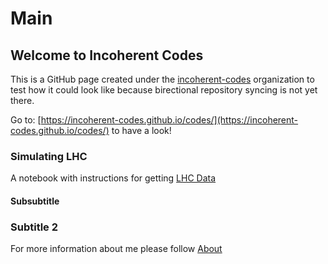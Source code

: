 # Main 

## Welcome to Incoherent Codes


This is a GitHub page created under the [incoherent-codes](http://github.com/incoherent-codes) organization to test how it could look like because birectional repository syncing is not yet there.

Go to: 
[https://incoherent-codes.github.io/codes/](https://incoherent-codes.github.io/codes/) to have a look!


### Simulating LHC
A notebook with instructions for getting [LHC Data](Simulating_LHC/Simulating_LHC.md)

#### Subsubtitle

### Subtitle 2


For more information about me please follow [About](about.md)




